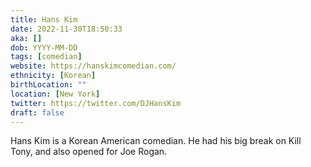 ```yaml
---
title: Hans Kim
date: 2022-11-30T18:50:33
aka: []
dob: YYYY-MM-DD
tags: [comedian]
website: https://hanskimcomedian.com/
ethnicity: [Korean]
birthLocation: ""
location: [New York]
twitter: https://twitter.com/DJHansKim
draft: false
---
```


Hans Kim is a Korean American comedian. He had his big break on Kill Tony, and
also opened for Joe Rogan.
